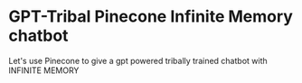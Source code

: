 # GPT-Tribal Pinecone Infinite Memory chatbot
Let's use Pinecone to give a gpt powered tribally trained chatbot with INFINITE MEMORY
